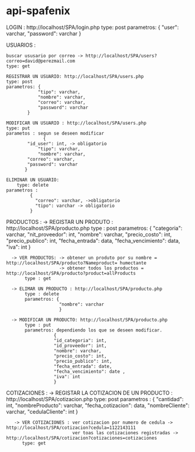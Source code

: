 # api-spafenix

LOGIN : http://localhost/SPA/login.php
    type: post
    parametros: {
                  "user": varchar,
                  "password": varchar
                 }

USUARIOS : 

	buscar ususario por correo -> http://localhost/SPA/users?correo=david@perezmail.com
	type: get

	REGISTRAR UN USUARIO: http://localhost/SPA/users.php
	type: post 
	parametros: {
    			"tipo": varchar,
    			"nombre": varchar,
    			"correo": varchar,
    			"password": varchar
		    }

	MODIFICAR UN USUARIO : http://localhost/SPA/users.php
	type: put
	parametos : segun se deseen modificar	 		  
                  {   
   		    "id_user": int, -> obligatorio
    		    "tipo": varchar,
     		    "nombre": varchar,
  		    "correo": varchar,
		    "password": varchar 
		   }
	
	ELIMINAR UN USUARIO: 
    	type: delete
	parametros : 
		     {   
		       "correo": varchar, ->obligatorio
   		       "tipo": varchar -> obligatorio
		     }

                
PRODUCTOS : 
     -> REGISTAR UN PRODUTO : http://localhost/SPA/producto.php
          type : post
          parametros: {
                          "categoria": varchar,
                          "nit_proveedor": int,
                          "nombre": varchar,
                          "precio_costo": int,
                          "precio_publico": int,
                          "fecha_entrada": data,
                          "fecha_vencimiento": data,
                          "iva": int
                      }

      -> VER PRODUCTOS: -> obtener un produto por su nombre = http://localhost/SPA/producto?Nameproduct= humectante
                        -> obtener todos los productos = http://localhost/SPA/producto?product=allProducts
           type : get
           
      -> ELIMAR UN PRODUCTO : http://localhost/SPA/producto.php
           type : delete
           parametros: {
                        "nombre": varchar
                        }
                        
      -> MODIFICAR UN PRODUCTO: http://localhost/SPA/producto.php
           type : put
           parametros: dependiendo los que se deseen modificar.
                      {
                      "id_categoria": int,
                      "id_proveedor": int,
                      "nombre": varchar,
                      "precio_costo": int,
                      "precio_publico": int,
                      "fecha_entrada": date,
                      "fecha_vencimiento": date ,
                      "iva": int
                      }
 
COTIZACIONES : 
       -> REGISTAR LA COTIZACION DE UN PRODUCTO : http://localhost/SPA/cotizacion.php
          type: post 
          parametros : {
                        "cantidad": int,
                        "nombreProducto": varchar,
                        "fecha_cotizacion": data,
                        "nombreCliente": varchar,
                        "cedulaCliente": int
                        }
                        
       -> VER COTIZACIONES : ver cotizacion por numero de cedula -> http://localhost/SPA/cotizacion?cedula=1122143111
                             ver toas las cotizaciones registradas -> http://localhost/SPA/cotizacion?cotizaciones=cotizaciones
          type: get
